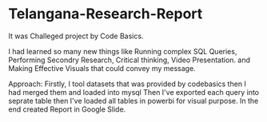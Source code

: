 # Telangana-Research-Report
It was Challeged project by Code Basics.

I had learned so many new things like Running complex SQL Queries, Performing Secondry Research, Critical thinking, Video Presentation. and Making Effective Visuals that could convey my message.

Approach: Firstly, I tool datasets that was provided by codebasics then I had merged them and loaded into mysql Then I've exported each query into seprate table then I've loaded all tables in powerbi for visual purpose. In the end created Report in Google Slide.
